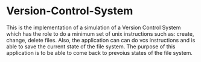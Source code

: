 # Version-Control-System
This is the implementation of a simulation of a Version Control System which has the role to do a minimum set of unix instructions such as: create, change, delete files. Also, the application can can do vcs instructions and is able to save the current state of the file system. The purpose of this application is to be able to come back to prevoius states of the file system.
